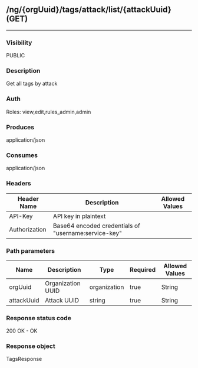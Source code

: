 ## /ng/{orgUuid}/tags/attack/list/{attackUuid} (GET)
---
### Visibility
PUBLIC
### Description
Get all tags by attack
### Auth
Roles: view,edit,rules_admin,admin
### Produces
application/json
### Consumes
application/json
### Headers
| Header Name | Description | Allowed Values |
| ----------- | ----------- | ----------- |
| API-Key | API key in plaintext |  |
| Authorization | Base64 encoded credentials of &quot;username:service-key&quot; |  |
### Path parameters
| Name | Description | Type | Required | Allowed Values |
| ----------- | ----------- | ----------- | ----------- | ----------- |
| orgUuid | Organization UUID | organization | true | String |
| attackUuid | Attack UUID | string | true | String |
### Response status code
200 OK - OK
### Response object
TagsResponse
